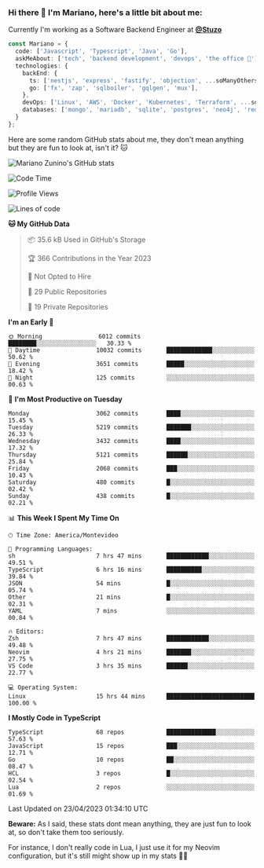 ### Hi there 👋 I'm Mariano, here's a little bit about me:

Currently I'm working as a Software Backend Engineer at [**@Stuzo**](https://www.stuzo.com/)

```ts
const Mariano = {
  code: ['Javascript', 'Typescript', 'Java', 'Go'],
  askMeAbout: ['tech', 'backend development', 'devops', 'the office 💼'],
  technologies: {
    backEnd: {
      ts: ['nestjs', 'express', 'fastify', 'objection', ...soManyOthersFrameworks],
      go: ['fx', 'zap', 'sqlboiler', 'gqlgen', 'mux'],
    },
    devOps: ['Linux', 'AWS', 'Docker', 'Kubernetes', 'Terraform', ...soManyOthersTools],
    databases: ['mongo', 'mariadb', 'sqlite', 'postgres', 'neo4j', 'redis'],
  }
};
```

Here are some random GitHub stats about me, they don't mean anything but they are fun to look at, isn't it? 🐱

![Mariano Zunino's GitHub stats](https://github-readme-stats.vercel.app/api?username=marianozunino&count_private=true&show_icons=true&theme=radical)

<!--START_SECTION:waka-->
![Code Time](http://img.shields.io/badge/Code%20Time-708%20hrs%206%20mins-blue)

![Profile Views](http://img.shields.io/badge/Profile%20Views-0-blue)

![Lines of code](https://img.shields.io/badge/From%20Hello%20World%20I%27ve%20Written-7.2%20million%20lines%20of%20code-blue)

**🐱 My GitHub Data** 

> 📦 35.6 kB Used in GitHub's Storage 
 > 
> 🏆 366 Contributions in the Year 2023
 > 
> 🚫 Not Opted to Hire
 > 
> 📜 29 Public Repositories 
 > 
> 🔑 19 Private Repositories 
 > 
**I'm an Early 🐤** 

```text
🌞 Morning                6012 commits        ████████░░░░░░░░░░░░░░░░░   30.33 % 
🌆 Daytime                10032 commits       █████████████░░░░░░░░░░░░   50.62 % 
🌃 Evening                3651 commits        █████░░░░░░░░░░░░░░░░░░░░   18.42 % 
🌙 Night                  125 commits         ░░░░░░░░░░░░░░░░░░░░░░░░░   00.63 % 
```
📅 **I'm Most Productive on Tuesday** 

```text
Monday                   3062 commits        ████░░░░░░░░░░░░░░░░░░░░░   15.45 % 
Tuesday                  5219 commits        ███████░░░░░░░░░░░░░░░░░░   26.33 % 
Wednesday                3432 commits        ████░░░░░░░░░░░░░░░░░░░░░   17.32 % 
Thursday                 5121 commits        ██████░░░░░░░░░░░░░░░░░░░   25.84 % 
Friday                   2068 commits        ███░░░░░░░░░░░░░░░░░░░░░░   10.43 % 
Saturday                 480 commits         █░░░░░░░░░░░░░░░░░░░░░░░░   02.42 % 
Sunday                   438 commits         █░░░░░░░░░░░░░░░░░░░░░░░░   02.21 % 
```


📊 **This Week I Spent My Time On** 

```text
🕑︎ Time Zone: America/Montevideo

💬 Programming Languages: 
sh                       7 hrs 47 mins       ████████████░░░░░░░░░░░░░   49.51 % 
TypeScript               6 hrs 16 mins       ██████████░░░░░░░░░░░░░░░   39.84 % 
JSON                     54 mins             █░░░░░░░░░░░░░░░░░░░░░░░░   05.74 % 
Other                    21 mins             █░░░░░░░░░░░░░░░░░░░░░░░░   02.31 % 
YAML                     7 mins              ░░░░░░░░░░░░░░░░░░░░░░░░░   00.84 % 

🔥 Editors: 
Zsh                      7 hrs 47 mins       ████████████░░░░░░░░░░░░░   49.48 % 
Neovim                   4 hrs 21 mins       ███████░░░░░░░░░░░░░░░░░░   27.75 % 
VS Code                  3 hrs 35 mins       ██████░░░░░░░░░░░░░░░░░░░   22.77 % 

💻 Operating System: 
Linux                    15 hrs 44 mins      █████████████████████████   100.00 % 
```

**I Mostly Code in TypeScript** 

```text
TypeScript               68 repos            ██████████████░░░░░░░░░░░   57.63 % 
JavaScript               15 repos            ███░░░░░░░░░░░░░░░░░░░░░░   12.71 % 
Go                       10 repos            ██░░░░░░░░░░░░░░░░░░░░░░░   08.47 % 
HCL                      3 repos             █░░░░░░░░░░░░░░░░░░░░░░░░   02.54 % 
Lua                      2 repos             ░░░░░░░░░░░░░░░░░░░░░░░░░   01.69 % 
```




 Last Updated on 23/04/2023 01:34:10 UTC
<!--END_SECTION:waka-->

**Beware:** As I said, these stats dont mean anything, they are just fun to look at, so don't take them too seriously.

For instance, I don't really code in Lua, I just use it for my Neovim configuration, but it's still might show up in my stats 🤷‍♂️
